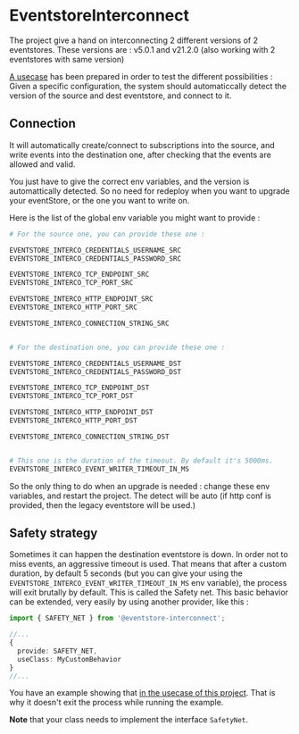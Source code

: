 # EventstoreInterconnect

The project give a hand on interconnecting 2 different versions of 2 eventstores. These versions are : v5.0.1 and
v21.2.0 (also working with 2 eventstores with same version)

[A usecase](apps/example/README.md) has been prepared in order to test the different possibilities : Given a specific configuration, the system should automaticcally detect the version of the
  source and dest eventstore, and connect to it.

## Connection
It will automatically create/connect to subscriptions into the source, and write events into the
destination one, after checking that the events are allowed and valid.

You just have to give the correct env variables, and the version is automattically detected. So no need for redeploy
when you want to upgrade your eventStore, or the one you want to write on.

Here is the list of the global env variable you might want to provide :

```bash
# For the source one, you can provide these one : 

EVENTSTORE_INTERCO_CREDENTIALS_USERNAME_SRC
EVENTSTORE_INTERCO_CREDENTIALS_PASSWORD_SRC

EVENTSTORE_INTERCO_TCP_ENDPOINT_SRC
EVENTSTORE_INTERCO_TCP_PORT_SRC

EVENTSTORE_INTERCO_HTTP_ENDPOINT_SRC
EVENTSTORE_INTERCO_HTTP_PORT_SRC

EVENTSTORE_INTERCO_CONNECTION_STRING_SRC


# For the destination one, you can provide these one : 

EVENTSTORE_INTERCO_CREDENTIALS_USERNAME_DST
EVENTSTORE_INTERCO_CREDENTIALS_PASSWORD_DST

EVENTSTORE_INTERCO_TCP_ENDPOINT_DST
EVENTSTORE_INTERCO_TCP_PORT_DST

EVENTSTORE_INTERCO_HTTP_ENDPOINT_DST
EVENTSTORE_INTERCO_HTTP_PORT_DST

EVENTSTORE_INTERCO_CONNECTION_STRING_DST


# This one is the duration of the timeout. By default it's 5000ms.
EVENTSTORE_INTERCO_EVENT_WRITER_TIMEOUT_IN_MS
```

So the only thing to do when an upgrade is needed : change these env variables, and restart the project. The detect will be auto (if http conf is provided, then the legacy eventstore will be used.)


## Safety strategy
Sometimes it can happen the destination eventstore is down. In order not to miss events, an aggressive timeout is used. That means that after a custom duration, by default 5 seconds (but you can give your using the `EVENTSTORE_INTERCO_EVENT_WRITER_TIMEOUT_IN_MS` env variable), the process will exit brutally by default. This is called the Safety net. This basic behavior can be extended, very easily by using another provider, like this :

```typescript
import { SAFETY_NET } from '@eventstore-interconnect';

//...
{
  provide: SAFETY_NET, 
  useClass: MyCustomBehavior
}
//...
```
You have an example showing that [in the usecase of this project](apps/example/README.md). That is why it doesn't exit the process while running the example. 

**Note** that your class needs to implement the interface `SafetyNet`.
